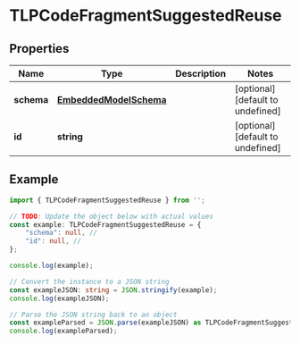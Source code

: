 
# TLPCodeFragmentSuggestedReuse


## Properties

Name | Type | Description | Notes
------------ | ------------- | ------------- | -------------
**schema** | [**EmbeddedModelSchema**](EmbeddedModelSchema) |  | [optional] [default to undefined]
**id** | **string** |  | [optional] [default to undefined]

## Example

```typescript
import { TLPCodeFragmentSuggestedReuse } from '';

// TODO: Update the object below with actual values
const example: TLPCodeFragmentSuggestedReuse = {
    "schema": null, // 
    "id": null, // 
};

console.log(example);

// Convert the instance to a JSON string
const exampleJSON: string = JSON.stringify(example);
console.log(exampleJSON);

// Parse the JSON string back to an object
const exampleParsed = JSON.parse(exampleJSON) as TLPCodeFragmentSuggestedReuse;
console.log(exampleParsed);
```




